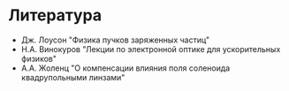 # Литература

- Дж. Лоусон "Физика пучков заряженных частиц"
- Н.А. Винокуров "Лекции по электронной оптике для ускорительных физиков"
- А.А. Жоленц "О компенсации влияния поля соленоида квадрупольными линзами"
